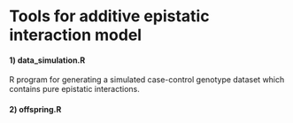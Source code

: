 # Tools for additive epistatic interaction model
#### 1) data_simulation.R
R program for generating a simulated case-control genotype dataset which contains pure epistatic interactions. 
#### 2) offspring.R
